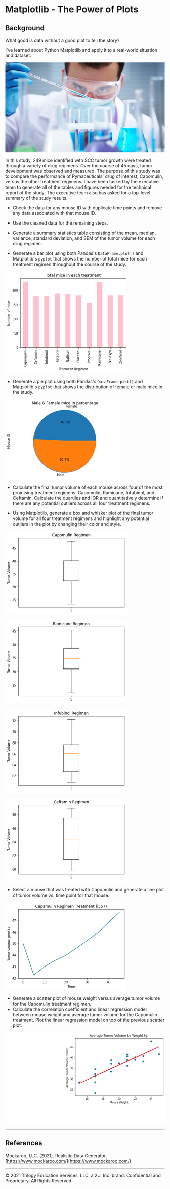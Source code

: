 # Matplotlib - The Power of Plots

## Background

What good is data without a good plot to tell the story?

I've learned about Python Matplotlib and apply it to a real-world situation and dataset:

![Laboratory](Images/Laboratory.jpg)

In this study, 249 mice identified with SCC tumor growth were treated through a variety of drug regimens. Over the course of 45 days, tumor development was observed and measured. The purpose of this study was to compare the performance of Pymaceuticals' drug of interest, Capomulin, versus the other treatment regimens. I have been tasked by the executive team to generate all of the tables and figures needed for the technical report of the study. The executive team also has asked for a top-level summary of the study results.


* Check the data for any mouse ID with duplicate time points and remove any data associated with that mouse ID.

* Use the cleaned data for the remaining steps.

* Generate a summary statistics table consisting of the mean, median, variance, standard deviation, and SEM of the tumor volume for each drug regimen.

* Generate a bar plot using both Pandas's `DataFrame.plot()` and Matplotlib's `pyplot` that shows  the number of total mice for each treatment regimen throughout the course of the study.

![Treatments](Images/treatments.png)

* Generate a pie plot using both Pandas's `DataFrame.plot()` and Matplotlib's `pyplot` that shows the distribution of female or male mice in the study.

![Pieplot](Images/Pie.png)

* Calculate the final tumor volume of each mouse across four of the most promising treatment regimens: Capomulin, Ramicane, Infubinol, and Ceftamin. Calculate the quartiles and IQR and quantitatively determine if there are any potential outliers across all four treatment regimens.

* Using Matplotlib, generate a box and whisker plot of the final tumor volume for all four treatment regimens and highlight any potential outliers in the plot by changing their color and style.

![Capomulin](Images/capomulin.png)

![Ramicane](Images/ramicane.png)

![Infubinol](Images/infubinol.png)

![Ceftamin](Images/ceftamin.png)

* Select a mouse that was treated with Capomulin and generate a line plot of tumor volume vs. time point for that mouse.

![TumorTime](Images/tumor_time.png)



* Generate a scatter plot of mouse weight versus average tumor volume for the Capomulin treatment regimen.
* Calculate the correlation coefficient and linear regression model between mouse weight and average tumor volume for the Capomulin treatment. Plot the linear regression model on top of the previous scatter plot.

![CorrelationScaatter](Images/correlation_scatter.png)




- - -

## References

Mockaroo, LLC. (2021). Realistic Data Generator. [https://www.mockaroo.com/](https://www.mockaroo.com/)

- - -

© 2021 Trilogy Education Services, LLC, a 2U, Inc. brand. Confidential and Proprietary. All Rights Reserved.
